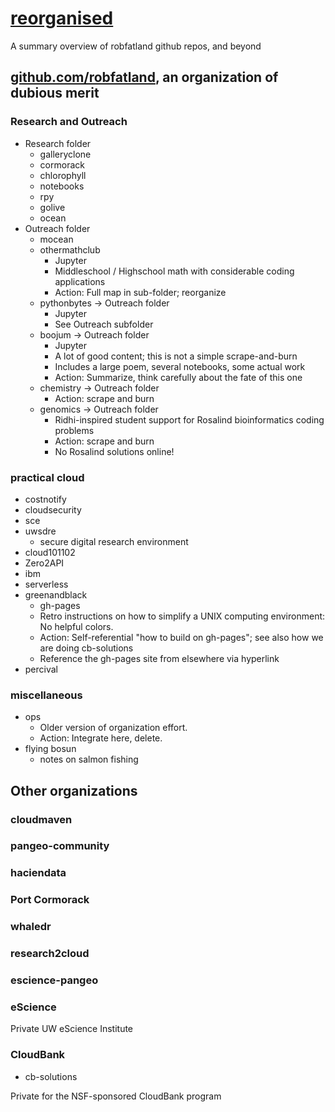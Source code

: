 # [reorganised](https://github.com/robfatland/reorganiseduponthefloor/blob/main/sweeney.md)

A summary overview of robfatland github repos, and beyond

## [github.com/robfatland](https://github.com/robfatland), an organization of dubious merit


### Research and Outreach

* Research folder
   * galleryclone
   * cormorack
   * chlorophyll
   * notebooks
   * rpy
   * golive
   * ocean
* Outreach folder
   * mocean
   * othermathclub
       * Jupyter
       * Middleschool / Highschool math with considerable coding applications
       * Action: Full map in sub-folder; reorganize
   * pythonbytes -> Outreach folder
       * Jupyter
       * See Outreach subfolder
   * boojum -> Outreach folder
       * Jupyter
       * A lot of good content; this is not a simple scrape-and-burn
       * Includes a large poem, several notebooks, some actual work
       * Action: Summarize, think carefully about the fate of this one
   * chemistry -> Outreach folder
       * Action: scrape and burn
   * genomics -> Outreach folder
       * Ridhi-inspired student support for Rosalind bioinformatics coding problems
       * Action: scrape and burn
       * No Rosalind solutions online!

### practical cloud

* costnotify
* cloudsecurity
* sce
* uwsdre
    * secure digital research environment
* cloud101102
* Zero2API
* ibm
* serverless
* greenandblack
    * gh-pages
    * Retro instructions on how to simplify a UNIX computing environment: No helpful colors.
    * Action: Self-referential "how to build on gh-pages"; see also how we are doing cb-solutions
    * Reference the gh-pages site from elsewhere via hyperlink
* percival

### miscellaneous

* ops
    * Older version of organization effort.
    * Action: Integrate here, delete.
* flying bosun
    * notes on salmon fishing


## Other organizations

### cloudmaven

### pangeo-community

### haciendata

### Port Cormorack

### whaledr

### research2cloud

### escience-pangeo

### eScience

Private UW eScience Institute

### CloudBank

* cb-solutions

Private for the NSF-sponsored CloudBank program
